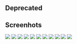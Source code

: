 ## Deprecated

## Screenhots
![](https://s2.loli.net/2024/08/31/IqOMlvVhk6L8yFz.png)
![](https://s2.loli.net/2024/08/31/fqUMy2u6VFjWeOC.png)
![](https://s2.loli.net/2024/08/31/k2V8ErsJwiQg3F5.png)
![](https://s2.loli.net/2024/08/31/w3bMntPxQfumrj7.png)
![](https://s2.loli.net/2024/08/31/HZJmb9QWkSDiAVR.png)
![](https://s2.loli.net/2024/08/31/KiVmlIZksngpMjA.png)
![](https://s2.loli.net/2024/08/31/gtUmhqjkQ6sdA92.png)
![](https://s2.loli.net/2024/08/31/XzZIDqo8N2tuFHa.png)
![](https://s2.loli.net/2024/08/31/1M7WrUI6sABo8dH.png)
![](https://s2.loli.net/2024/08/31/r5oOfL1kvDNAFcB.png)
![](https://s2.loli.net/2024/08/31/m3U6A1oYBbhNsv4.png)
